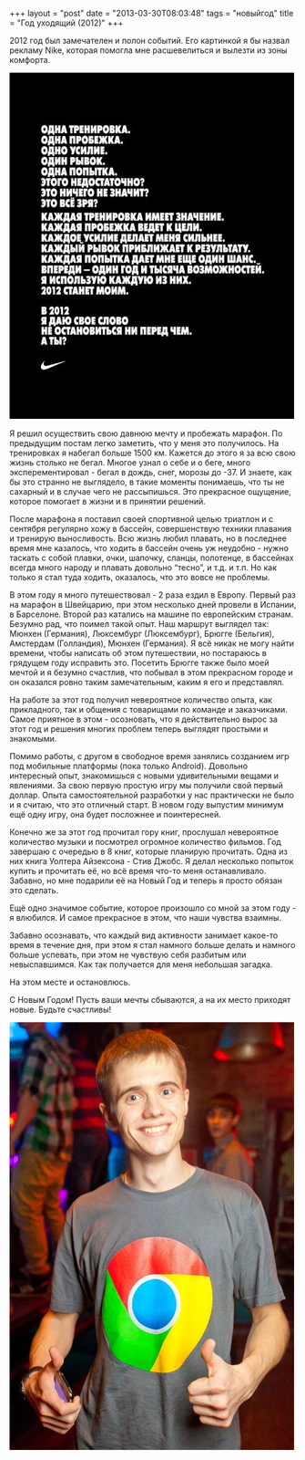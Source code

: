 +++
layout = "post"
date = "2013-03-30T08:03:48"
tags = "новыйгод"
title = "Год уходящий (2012)"
+++

2012 год был замечателен и полон событий. Его картинкой я бы назвал рекламу Nike, которая помогла мне расшевелиться и вылезти из зоны комфорта.

![image](/images/56c7e879d2df36fa89de31e9e727ef49c640a9d9e7273ac83f15a21c6feb271a.jpg)

Я решил осуществить свою давнюю мечту и пробежать марафон. По предыдущим постам легко заметить, что у меня это получилось. На тренировках я набегал больше 1500 км. Кажется до этого я за всю свою жизнь столько не бегал. Многое узнал о себе и о беге, много эксперементировал - бегал в дождь, снег, морозы до -37. И знаете, как бы это странно не выглядело, в такие моменты понимаешь, что ты не сахарный и в случае чего не рассыпишься. Это прекрасное ощущение, которое помогает в жизни и в принятии решений.

После марафона я поставил своей спортивной целью триатлон и с сентября регулярно хожу в бассейн, совершенствую техники плавания и тренирую выносливость. Всю жизнь любил плавать, но в последнее время мне казалось, что ходить в бассейн очень уж неудобно - нужно таскать с собой плавки, очки, шапочку, сланцы, полотенце, в бассейнах всегда много народу и плавать довольно “тесно”, и т.д. и т.п. Но как только я стал туда ходить, оказалось, что это вовсе не проблемы.

В этом году я много путешествовал - 2 раза ездил в Европу. Первый раз на марафон в Швейцарию, при этом несколько дней провели в Испании, в Барселоне. Второй раз катались на машине по европейским странам. Безумно рад, что поимел такой опыт. Наш маршрут выглядел так: Мюнхен (Германия), Люксембург (Люксембург), Брюгге (Бельгия), Амстердам (Голландия), Мюнхен (Германия). Я всё никак не могу найти времени, чтобы написать об этом путешествии, но постараюсь в грядущем году исправить это. Посетить Брюгге также было моей мечтой и я безумно счастлив, что побывал в этом прекрасном городе и он оказался ровно таким замечательным, каким я его и представлял.

На работе за этот год получил невероятное количество опыта, как прикладного, так и общения с товарищами по команде и заказчиками. Самое приятное в этом - осозновать, что я действительно вырос за этот год и решения многих проблем теперь выглядят простыми и знакомыми. 

Помимо работы, с другом в свободное время занялись созданием игр под мобильные платформы (пока только Android). Довольно интересный опыт, знакомишься с новыми удивительными вещами и явлениями. За свою первую простую игру мы получили свой первый доллар. Опыта самостоятельной разработки у нас практически не было и я считаю, что это отличный старт. В новом году выпустим минимум ещё одну игру, она будет посложнее и поинтересней. 

Конечно же за этот год прочитал гору книг, прослушал невероятное количество музыки и посмотрел огромное количество фильмов. Год завершаю с очередью в 8 книг, которые планирую прочитать. Одна из них книга Уолтера Айзексона - Стив Джобс. Я делал несколько попыток купить и прочитать её, но всё время что-то меня останавливало. Забавно, но мне подарили её на Новый Год и теперь я просто обязан это сделать.

Ещё одно значимое событие, которое произошло со мной за этом году - я влюбился. И самое прекрасное в этом, что наши чувства взаимны.

Забавно осознавать, что каждый вид активности занимает какое-то время в течение дня, при этом я стал намного больше делать и намного больше успевать, при этом не чувствую себя разбитым или невыспавшимся. Как так получается для меня небольшая загадка.

На этом месте и остановлюсь.

С Новым Годом! Пусть ваши мечты сбываются, а на их место приходят новые. Будьте счастливы!

![image](/images/a437d57f421774ee29b0b41d47f5bedc90b192aa3426adcbf0874535b456f707.jpg)